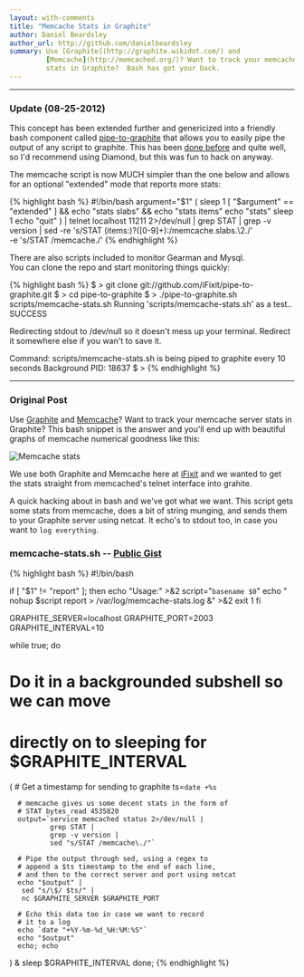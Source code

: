 ```yaml
---
layout: with-comments
title: "Memcache Stats in Graphite"
author: Daniel Beardsley
author_url: http://github.com/danielbeardsley
summary: Use [Graphite](http://graphite.wikidot.com/) and
         [Memcache](http://memcached.org/)? Want to track your memcache server
         stats in Graphite?  Bash has got your back.
---
```


------
### Update (08-25-2012) ###

This concept has been extended further and genericized into a friendly bash
component called [pipe-to-graphite](https://github.com/iFixit/pipe-to-graphite)
that allows you to easily pipe the output of any script to graphite.  This has
been [done before](https://github.com/BrightcoveOS/Diamond) and quite well, so
I'd recommend using Diamond, but this was fun to hack on anyway.

The memcache script is now MUCH simpler than the one below and allows for an
optional "extended" mode that reports more stats:

{% highlight bash %}
#!/bin/bash
argument="$1"
(
    sleep 1
    [ "$argument" == "extended" ] &&
      echo "stats slabs" &&
      echo "stats items"
    echo "stats"
    sleep 1
    echo "quit"
) | telnet localhost 11211 2>/dev/null |
grep STAT |
grep -v version |
sed -re 's/STAT (items:)?([0-9]+):/memcache.slabs.\2./' \
     -e 's/STAT /memcache./'
{% endhighlight %}

There are also scripts included to monitor Gearman and Mysql.  
You can clone the repo and start monitoring things quickly:

{% highlight bash %}
$ > git clone git://github.com/iFixit/pipe-to-graphite.git
$ > cd pipe-to-graphite
$ > ./pipe-to-graphite.sh scripts/memcache-stats.sh
Running 'scripts/memcache-stats.sh' as a test.. SUCCESS

Redirecting stdout to /dev/null so it doesn't mess up your
terminal.  Redirect it somewhere else if you wan't to save it.

Command: scripts/memcache-stats.sh
is being piped to graphite every 10 seconds
Background PID: 18637
$ >
{% endhighlight %}

------

### Original Post ###

Use [Graphite](http://graphite.wikidot.com/) and
[Memcache](http://memcached.org/)?  Want to track your memcache server
stats in Graphite? This bash snippet is the answer and you'll end up
with beautiful graphs of memcache numerical goodness like this:

![Memcache stats](/assets/memcache-stats-graph.png "Why the high write / read
ratio?")

We use both Graphite and Memcache here at [iFixit](httpd://www.ifixit.com)
and we wanted to get the stats straight from memcached's telnet interface
into grahite.

A quick hacking about in bash and we've got what we want.
This script gets some stats from memcache, does a bit of string
munging, and sends them to your Graphite server using netcat.  It
echo's to stdout too, in case you want to `log everything`.

### memcache-stats.sh -- [Public Gist](https://gist.github.com/3235099)
{% highlight bash %}
#!/bin/bash

if [ "$1" != "report" ]; then
   echo "Usage:" >&2
   script="`basename $0`"
   echo "  nohup $script report > /var/log/memcache-stats.log &" >&2
   exit 1
fi

GRAPHITE_SERVER=localhost
GRAPHITE_PORT=2003
GRAPHITE_INTERVAL=10

while true; do
   # Do it in a backgrounded subshell so we can move
   # directly on to sleeping for $GRAPHITE_INTERVAL
   (
      # Get a timestamp for sending to graphite
      ts=`date +%s`

      # memcache gives us some decent stats in the form of 
      # STAT bytes_read 4535820
      output=`service memcached status 2>/dev/null |
              grep STAT |
              grep -v version |
              sed "s/STAT /memcache\./"` 

      # Pipe the output through sed, using a regex to
      # append a $ts timestamp to the end of each line,
      # and then to the correct server and port using netcat
      echo "$output" |
       sed "s/\$/ $ts/" |
       nc $GRAPHITE_SERVER $GRAPHITE_PORT

      # Echo this data too in case we want to record
      # it to a log
      echo `date "+%Y-%m-%d_%H:%M:%S"`
      echo "$output"
      echo; echo
   ) &
   sleep $GRAPHITE_INTERVAL
done;
{% endhighlight %}

